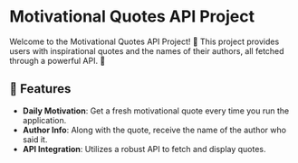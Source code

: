 # Motivational Quotes API Project

Welcome to the Motivational Quotes API Project! 🎉 This project provides users with inspirational quotes and the names of their authors, all fetched through a powerful API. 🌟

## 🚀 Features

- **Daily Motivation**: Get a fresh motivational quote every time you run the application.
- **Author Info**: Along with the quote, receive the name of the author who said it.
- **API Integration**: Utilizes a robust API to fetch and display quotes.


